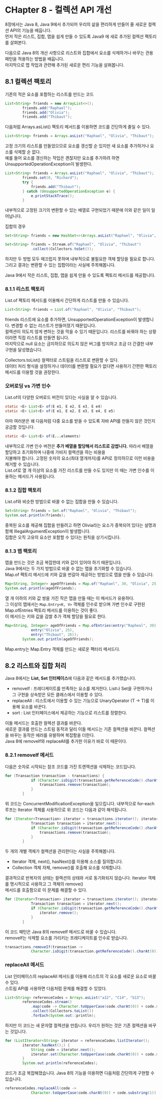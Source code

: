 # CHapter 8 - 컬렉션 API 개선
8장에서는 Java 8, Java 9에서 추가되어 우리의 삶을 편리하게 만들어 줄 새로운 컬렉션 API의 기능을 배웁니다.  
먼저 작은 리스트, 집합, 맵을 쉽게 만들 수 있도록 Java9 에 새로 추가된 컬렉션 팩토리를 살펴본다.  
  
다음으로 Java 8의 개선 사항으로 리스트와 집합에서 요소를 삭제하거나 바꾸는 관용 패턴을 적용하는 방법을 배웁니다.  
마지막으로 맵 작업과 관련해 추가된 새로운 편리 기능을 살펴봅니다.  
  
## 8.1 컬렉션 팩토리
기존의 적은 요소를 포함하는 리스트를 만드는 코드
```java
List<String> friends = new ArrayList<>();
		friends.add("Raphael");
		friends.add("Olivia");
		friends.add("Thibaut");
```
다음처럼 Arrays.asList() 팩토리 메서드를 이용하면 코드를 간단하게 줄일 수 있다.  
```java
List<String> friends = Arrays.asList("Raphael", "Olivia", "Thibaut");
```
고정 크기의 리스트를 만들었으므로 요소를 갱신할 순 있지만 새 요소를 추가하거나 요소를 삭제할 순 없다.  
예를 들어 요소를 갱신하는 작업은 괜찮지만 요소를 추가하려 하면 UnsupportedOperationException이 발생한다.  
```java
List<String> friends = Arrays.asList("Raphael", "Olivia", "Thibaut");
		friends.set(0, "Richard");
		try {
			friends.add("Thibaut");
		} catch (UnsupportedOperationException e) {
			e.printStackTrace();
		}
```
  
내부적으로 고정된 크기의 변환할 수 있는 배열로 구현되었기 때문에 이와 같은 일이 일어납니다.  
  
집합의 경우  
```java
Set<String> friends = new HashSet<>(Arrays.asList("Raphael", "Olivia", "Thibaut"));

Set<String> friends = Stream.of("Raphael", "Olivia", "Thibaut")
			.collect(Collectors.toSet());
```
하지만 두 방법 모두 매끄럽지 못하며 내부적으로 불필요한 객체 할당을 필요로 합니다.  
그리고 결과는 변환할 수 있는 집합이라는 사실에 주목해봅니다.  
  
Java 9에서 작은 리스트, 집합, 맵을 쉽게 만들 수 있도록 팩토리 메서드를 제공합니다.  
  
### 8.1.1 리스트 팩토리
List.of 팩토리 메서드를 이용해서 간단하게 리스트를 만들 수 있습니다.  
```java
List<String> friends = List.of("Raphael", "Olivia", "Thibaut");
```
friends 리스트에 요소를 추가하면, UnsupportedOperationException이 발생합니다. 변경할 수 없는 리스트가 만들어졌기 때문입니다.  
컬렉션이 의도치 않게 변하는 것을 막을 수 있기 때문입니다. 리스트를 바꿔야 하는 상황이라면 직접 리스트를 만들면 됩니다.  
마지막으로 null 요소는 금지하므로 의도치 않은 버그를 방지하고 조금 더 간결한 내부 구현을 달성했습니다.  
  
Collectors.toList() 컬렉터로 스트림을 리스트로 변환할 수 있다.  
데이터 처리 형식을 설정하거나 데이터를 변환할 필요가 없다면 사용하기 간편한 팩토리 메서드를 이용할 것을 권장한다.  
  
### 오버로딩 vs 가변 인수
List.of의 다양한 오버로드 버전이 있다는 사실을 알 수 있습니다.  
```java
static <E> List<E> of(E e1, E e2, E e3, E e4)
static <E> List<E> of(E e1, E e2, E e3, E e4, E e5)
```
아마 여러분은 왜 다음처럼 다중 요소를 받을 수 있도록 자바 API를 만들지 않은 것인지 궁금할 것입니다.  
```java
static <E> List<E> of(E...elements)
```
  
내부적으로 가변 인수 버전은 **추가 배열을 할당해서 리스트로 감쌉니다.** 따라서 배열을 할당하고 초기화하며 나중에 가비지 컬렉션을 하는 비용을  
지불해야 합니다. 고정된 숫자의 요소(최대 열개까지)를 API로 정의하므로 이런 비용을 제거할 수 있습니다.  
List.of로 열 개 이상의 요소를 가진 리스트를 만들 수도 있지만 이 때는 가변 인수를 이용하는 메서드가 사용됩니다.  
  
### 8.1.2 집합 팩토리
List.of와 비슷한 방법으로 바꿀 수 없는 집합을 만들 수 있습니다.  
```java
Set<String> friends = Set.of("Raphael", "Olivia", "Thibaut");
System.out.println(friends);
```
중복된 요소를 제공해 집합을 만들려고 하면 Olivia라는 요소가 중복되어 있다는 설명과 함께 IllegalArgumentException이 발생합니다.  
집합은 오직 고유의 요소만 포함할 수 있다는 원칙을 상기시킵니다.  

### 8.1.3 맵 팩토리
맵을 만드는 것은 조금 복잡한데 키와 값이 있어야 하기 때문입니다.  
Java 9에서는 두 가지 방법으로 바꿀 수 없는 맵을 초기화할 수 있습니다.  
Map.of 팩토리 메서드에 키와 값을 번갈아 제공하는 방법으로 맵을 만들 수 있습니다.  
```java
Map<String, Integer> ageOfFriends = Map.of("Raphael", 30, "Olivia", 25, "Thibaut", 26);
System.out.println(ageOfFriends);
```
열 개 이하의 키와 값 쌍을 가진 작은 맵을 만들 때는 이 메서드가 유용하다.  
그 이상의 맵에서는 `Map.Entry<K, V>` 객체를 인수로 받으며 가변 인수로 구현된 Map.ofEntries 팩토리 메서드를 이용하는 것이 좋다.  
이 메서드는 키와 값을 감쌀 추가 객체 할당을 필요로 한다.  
```java
Map<String, Integer> ageOfFriends = Map.ofEntries(entry("Rapheal", 30),
			entry("Olivia", 25),
			entry("Thibaut", 26));
		System.out.println(ageOfFriends);
```
Map.entry는 Map.Entry 객체를 만드는 새로운 팩터리 메서드다.  
  
## 8.2 리스트와 집합 처리
Java 8에서는 **List, Set 인터페이스**에 다음과 같은 메서드를 추가했습니다.  
- removeIf : 프레디케이트를 만족하는 요소를 제거한다. List나 Set을 구현하거나 그 구현을 상속받은 모든 클래스에서 이용할 수 있다.  
- replaceAll : 리스트에서 이용할 수 있는 기능으로 UnaryOperator (T -> T)를 이용해 요소를 바꾼다.  
- sort : List 인터페이스에서 제공하는 기능으로 리스트를 정렬한다.  
  
이들 메서드는 호출한 컬렉션 결과를 바꾼다.  
새로운 결과를 만드는 스트림 동작과 달리 이들 메서드는 기존 컬렉션을 바꾼다. 컬렉션을 바꾸는 동작은 에러를 유발하며 복잡함을 더한다.  
Java 8에 removeIf와 replaceAll를 추가한 이유가 바로 이 때문이다.  
  
### 8.2.1 removeIf 메서드
다음은 숫자로 시작되는 참조 코드를 가진 트랜잭션을 삭제하는 코드입니다.  
```java
for (Transaction transaction : transactions) {
			if (Character.isDigit(transaction.getReferenceCode().charAt(0))) {
				transactions.remove(transaction);
			}
		}
```
위 코드는 ConcurrentModificationException을 일으킵니다. 내부적으로 for-each 루프는 Iterator 객체를 사용하므로 위 코드는 다음과 같이 해석됩니다.  
```java
for (Iterator<Transaction> iterator = transactions.iterator(); iterator.hasNext();) {
			Transaction transaction = iterator.next();
			if (Character.isDigit(transaction.getReferenceCode().charAt(0))) {
				transactions.remove(transaction);
			}
		}
```
두 개의 개별 객체가 컬렉션을 관리한다는 사실을 주목해봅니다.  
- Iterator 객체, next(), hasNext()를 이용해 소스를 질의합니다.  
- Collection 객체 자체, remove()를 호출해 요소를 삭제합니다.  
  
결과적으로 반복자의 상태는 컬렉션의 상태와 서로 동기화되지 않습니다. Iterator 객체를 명시적으로 사용하고 그 객체의 remove()  
메서드를 호출함으로 이 문제를 해결할 수 있다.  
```java
for (Iterator<Transaction> iterator = transactions.iterator(); iterator.hasNext();) {
			Transaction transaction = iterator.next();
			if (Character.isDigit(transaction.getReferenceCode().charAt(0))) {
				iterator.remove();
			}
		}
```
이 코드 패턴은 Java 8의 removeIf 메서드로 바꿀 수 있습니다.  
removeIf는 삭제할 요소를 가리키는 프레디케이트를 인수로 받습니다.  
```java
transactions.removeIf(transaction ->
			Character.isDigit(transaction.getReferenceCode().charAt(0)));
```
  
### replaceAll 메서드
List 인터페이스의 replaceAll 메서드를 이용해 리스트의 각 요소를 새로운 요소로 바꿀 수 있다.  
스트림 API를 사용하면 다음처럼 문제를 해결할 수 있었다.  
```java
List<String> referenceCodes = Arrays.asList("a12", "C14", "b13");
		referenceCodes.stream()
			.map(code -> Character.toUpperCase(code.charAt(0)) + code.substring(1))
			.collect(Collectors.toList())
			.forEach(System.out::println);
```
하지만 이 코드는 새 문자열 컬렉션을 만듭니다. 우리가 원하는 것은 기존 컬렉션을 바꾸는 것입니다.  
```java
for (ListIterator<String> iterator = referenceCodes.listIterator();
		iterator.hasNext();) {
			String code = iterator.next();
			iterator.set(Character.toUpperCase(code.charAt(0)) + code.substring(1));
		}
		System.out.println(referenceCodes);
```
코드가 조금 복잡해졌습니다. Java 8의 기능을 이용하면 다음처럼 간단하게 구현할 수 있습니다.  
```java
referenceCodes.replaceAll(code ->
			Character.toUpperCase(code.charAt(0)) + code.substring(1));
```




